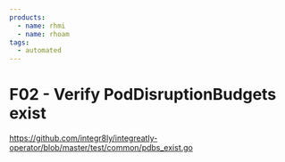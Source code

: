 ```yaml
---
products:
  - name: rhmi
  - name: rhoam
tags:
  - automated
---
```


# F02 - Verify PodDisruptionBudgets exist

https://github.com/integr8ly/integreatly-operator/blob/master/test/common/pdbs_exist.go
